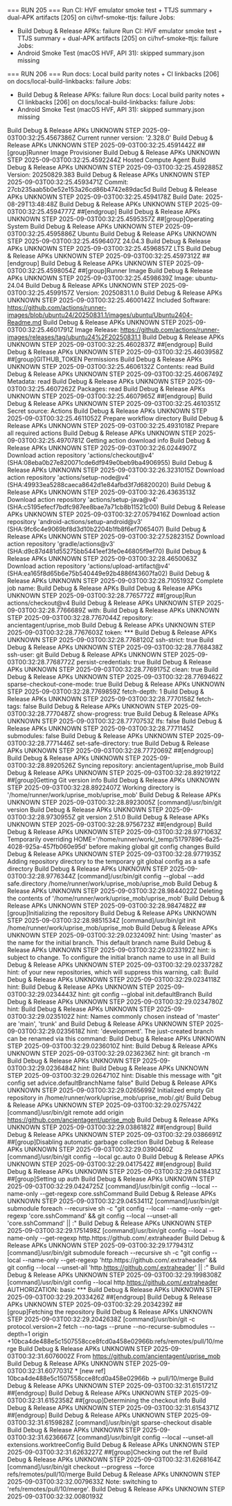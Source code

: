 === RUN 205 ===
Run CI: HVF emulator smoke test + TTJS summary + dual-APK artifacts [205] on ci/hvf-smoke-ttjs: failure
Jobs:
- Build Debug & Release APKs: failure
Run CI: HVF emulator smoke test + TTJS summary + dual-APK artifacts [205] on ci/hvf-smoke-ttjs: failure
Jobs:
- Android Smoke Test (macOS HVF, API 31): skipped
summary.json missing

=== RUN 206 ===
Run docs: Local build parity notes + CI linkbacks [206] on docs/local-build-linkbacks: failure
Jobs:
- Build Debug & Release APKs: failure
Run docs: Local build parity notes + CI linkbacks [206] on docs/local-build-linkbacks: failure
Jobs:
- Android Smoke Test (macOS HVF, API 31): skipped
summary.json missing

Build Debug & Release APKs	UNKNOWN STEP	﻿2025-09-03T00:32:25.4567386Z Current runner version: '2.328.0'
Build Debug & Release APKs	UNKNOWN STEP	2025-09-03T00:32:25.4591442Z ##[group]Runner Image Provisioner
Build Debug & Release APKs	UNKNOWN STEP	2025-09-03T00:32:25.4592244Z Hosted Compute Agent
Build Debug & Release APKs	UNKNOWN STEP	2025-09-03T00:32:25.4592885Z Version: 20250829.383
Build Debug & Release APKs	UNKNOWN STEP	2025-09-03T00:32:25.4593471Z Commit: 27cb235aab5b0e52e153a26cd86b4742e89dac5d
Build Debug & Release APKs	UNKNOWN STEP	2025-09-03T00:32:25.4594178Z Build Date: 2025-08-29T13:48:48Z
Build Debug & Release APKs	UNKNOWN STEP	2025-09-03T00:32:25.4594777Z ##[endgroup]
Build Debug & Release APKs	UNKNOWN STEP	2025-09-03T00:32:25.4595357Z ##[group]Operating System
Build Debug & Release APKs	UNKNOWN STEP	2025-09-03T00:32:25.4595886Z Ubuntu
Build Debug & Release APKs	UNKNOWN STEP	2025-09-03T00:32:25.4596407Z 24.04.3
Build Debug & Release APKs	UNKNOWN STEP	2025-09-03T00:32:25.4596857Z LTS
Build Debug & Release APKs	UNKNOWN STEP	2025-09-03T00:32:25.4597312Z ##[endgroup]
Build Debug & Release APKs	UNKNOWN STEP	2025-09-03T00:32:25.4598054Z ##[group]Runner Image
Build Debug & Release APKs	UNKNOWN STEP	2025-09-03T00:32:25.4598639Z Image: ubuntu-24.04
Build Debug & Release APKs	UNKNOWN STEP	2025-09-03T00:32:25.4599157Z Version: 20250831.1.0
Build Debug & Release APKs	UNKNOWN STEP	2025-09-03T00:32:25.4600142Z Included Software: https://github.com/actions/runner-images/blob/ubuntu24/20250831.1/images/ubuntu/Ubuntu2404-Readme.md
Build Debug & Release APKs	UNKNOWN STEP	2025-09-03T00:32:25.4601791Z Image Release: https://github.com/actions/runner-images/releases/tag/ubuntu24%2F20250831.1
Build Debug & Release APKs	UNKNOWN STEP	2025-09-03T00:32:25.4602837Z ##[endgroup]
Build Debug & Release APKs	UNKNOWN STEP	2025-09-03T00:32:25.4603958Z ##[group]GITHUB_TOKEN Permissions
Build Debug & Release APKs	UNKNOWN STEP	2025-09-03T00:32:25.4606132Z Contents: read
Build Debug & Release APKs	UNKNOWN STEP	2025-09-03T00:32:25.4606749Z Metadata: read
Build Debug & Release APKs	UNKNOWN STEP	2025-09-03T00:32:25.4607262Z Packages: read
Build Debug & Release APKs	UNKNOWN STEP	2025-09-03T00:32:25.4607965Z ##[endgroup]
Build Debug & Release APKs	UNKNOWN STEP	2025-09-03T00:32:25.4610351Z Secret source: Actions
Build Debug & Release APKs	UNKNOWN STEP	2025-09-03T00:32:25.4611052Z Prepare workflow directory
Build Debug & Release APKs	UNKNOWN STEP	2025-09-03T00:32:25.4931018Z Prepare all required actions
Build Debug & Release APKs	UNKNOWN STEP	2025-09-03T00:32:25.4970781Z Getting action download info
Build Debug & Release APKs	UNKNOWN STEP	2025-09-03T00:32:26.0244907Z Download action repository 'actions/checkout@v4' (SHA:08eba0b27e820071cde6df949e0beb9ba4906955)
Build Debug & Release APKs	UNKNOWN STEP	2025-09-03T00:32:26.3231015Z Download action repository 'actions/setup-node@v4' (SHA:49933ea5288caeca8642d1e84afbd3f7d6820020)
Build Debug & Release APKs	UNKNOWN STEP	2025-09-03T00:32:26.4363513Z Download action repository 'actions/setup-java@v4' (SHA:c5195efecf7bdfc987ee8bae7a71cb8b11521c00)
Build Debug & Release APKs	UNKNOWN STEP	2025-09-03T00:32:27.0579416Z Download action repository 'android-actions/setup-android@v3' (SHA:9fc6c4e9069bf8d3d10b2204b1fb8f6ef7065407)
Build Debug & Release APKs	UNKNOWN STEP	2025-09-03T00:32:27.5282315Z Download action repository 'gradle/actions@v3' (SHA:d9c87d481d55275bb5441eef3fe0e46805f9ef70)
Build Debug & Release APKs	UNKNOWN STEP	2025-09-03T00:32:28.4650063Z Download action repository 'actions/upload-artifact@v4' (SHA:ea165f8d65b6e75b540449e92b4886f43607fa02)
Build Debug & Release APKs	UNKNOWN STEP	2025-09-03T00:32:28.7105193Z Complete job name: Build Debug & Release APKs
Build Debug & Release APKs	UNKNOWN STEP	2025-09-03T00:32:28.7765772Z ##[group]Run actions/checkout@v4
Build Debug & Release APKs	UNKNOWN STEP	2025-09-03T00:32:28.7766689Z with:
Build Debug & Release APKs	UNKNOWN STEP	2025-09-03T00:32:28.7767044Z   repository: ancientagent/uprise_mob
Build Debug & Release APKs	UNKNOWN STEP	2025-09-03T00:32:28.7767603Z   token: ***
Build Debug & Release APKs	UNKNOWN STEP	2025-09-03T00:32:28.7768120Z   ssh-strict: true
Build Debug & Release APKs	UNKNOWN STEP	2025-09-03T00:32:28.7768438Z   ssh-user: git
Build Debug & Release APKs	UNKNOWN STEP	2025-09-03T00:32:28.7768772Z   persist-credentials: true
Build Debug & Release APKs	UNKNOWN STEP	2025-09-03T00:32:28.7769175Z   clean: true
Build Debug & Release APKs	UNKNOWN STEP	2025-09-03T00:32:28.7769462Z   sparse-checkout-cone-mode: true
Build Debug & Release APKs	UNKNOWN STEP	2025-09-03T00:32:28.7769859Z   fetch-depth: 1
Build Debug & Release APKs	UNKNOWN STEP	2025-09-03T00:32:28.7770158Z   fetch-tags: false
Build Debug & Release APKs	UNKNOWN STEP	2025-09-03T00:32:28.7770487Z   show-progress: true
Build Debug & Release APKs	UNKNOWN STEP	2025-09-03T00:32:28.7770753Z   lfs: false
Build Debug & Release APKs	UNKNOWN STEP	2025-09-03T00:32:28.7771145Z   submodules: false
Build Debug & Release APKs	UNKNOWN STEP	2025-09-03T00:32:28.7771446Z   set-safe-directory: true
Build Debug & Release APKs	UNKNOWN STEP	2025-09-03T00:32:28.7772069Z ##[endgroup]
Build Debug & Release APKs	UNKNOWN STEP	2025-09-03T00:32:28.8920526Z Syncing repository: ancientagent/uprise_mob
Build Debug & Release APKs	UNKNOWN STEP	2025-09-03T00:32:28.8921912Z ##[group]Getting Git version info
Build Debug & Release APKs	UNKNOWN STEP	2025-09-03T00:32:28.8922407Z Working directory is '/home/runner/work/uprise_mob/uprise_mob'
Build Debug & Release APKs	UNKNOWN STEP	2025-09-03T00:32:28.8923005Z [command]/usr/bin/git version
Build Debug & Release APKs	UNKNOWN STEP	2025-09-03T00:32:28.9730955Z git version 2.51.0
Build Debug & Release APKs	UNKNOWN STEP	2025-09-03T00:32:28.9756723Z ##[endgroup]
Build Debug & Release APKs	UNKNOWN STEP	2025-09-03T00:32:28.9771063Z Temporarily overriding HOME='/home/runner/work/_temp/51797896-6a25-4028-925a-457fb060e95d' before making global git config changes
Build Debug & Release APKs	UNKNOWN STEP	2025-09-03T00:32:28.9771935Z Adding repository directory to the temporary git global config as a safe directory
Build Debug & Release APKs	UNKNOWN STEP	2025-09-03T00:32:28.9776344Z [command]/usr/bin/git config --global --add safe.directory /home/runner/work/uprise_mob/uprise_mob
Build Debug & Release APKs	UNKNOWN STEP	2025-09-03T00:32:28.9844022Z Deleting the contents of '/home/runner/work/uprise_mob/uprise_mob'
Build Debug & Release APKs	UNKNOWN STEP	2025-09-03T00:32:28.9847482Z ##[group]Initializing the repository
Build Debug & Release APKs	UNKNOWN STEP	2025-09-03T00:32:28.9851534Z [command]/usr/bin/git init /home/runner/work/uprise_mob/uprise_mob
Build Debug & Release APKs	UNKNOWN STEP	2025-09-03T00:32:29.0232409Z hint: Using 'master' as the name for the initial branch. This default branch name
Build Debug & Release APKs	UNKNOWN STEP	2025-09-03T00:32:29.0233192Z hint: is subject to change. To configure the initial branch name to use in all
Build Debug & Release APKs	UNKNOWN STEP	2025-09-03T00:32:29.0233728Z hint: of your new repositories, which will suppress this warning, call:
Build Debug & Release APKs	UNKNOWN STEP	2025-09-03T00:32:29.0234118Z hint:
Build Debug & Release APKs	UNKNOWN STEP	2025-09-03T00:32:29.0234443Z hint: 	git config --global init.defaultBranch <name>
Build Debug & Release APKs	UNKNOWN STEP	2025-09-03T00:32:29.0234780Z hint:
Build Debug & Release APKs	UNKNOWN STEP	2025-09-03T00:32:29.0235102Z hint: Names commonly chosen instead of 'master' are 'main', 'trunk' and
Build Debug & Release APKs	UNKNOWN STEP	2025-09-03T00:32:29.0235618Z hint: 'development'. The just-created branch can be renamed via this command:
Build Debug & Release APKs	UNKNOWN STEP	2025-09-03T00:32:29.0236010Z hint:
Build Debug & Release APKs	UNKNOWN STEP	2025-09-03T00:32:29.0236236Z hint: 	git branch -m <name>
Build Debug & Release APKs	UNKNOWN STEP	2025-09-03T00:32:29.0236484Z hint:
Build Debug & Release APKs	UNKNOWN STEP	2025-09-03T00:32:29.0264710Z hint: Disable this message with "git config set advice.defaultBranchName false"
Build Debug & Release APKs	UNKNOWN STEP	2025-09-03T00:32:29.0265699Z Initialized empty Git repository in /home/runner/work/uprise_mob/uprise_mob/.git/
Build Debug & Release APKs	UNKNOWN STEP	2025-09-03T00:32:29.0275742Z [command]/usr/bin/git remote add origin https://github.com/ancientagent/uprise_mob
Build Debug & Release APKs	UNKNOWN STEP	2025-09-03T00:32:29.0386182Z ##[endgroup]
Build Debug & Release APKs	UNKNOWN STEP	2025-09-03T00:32:29.0386691Z ##[group]Disabling automatic garbage collection
Build Debug & Release APKs	UNKNOWN STEP	2025-09-03T00:32:29.0390460Z [command]/usr/bin/git config --local gc.auto 0
Build Debug & Release APKs	UNKNOWN STEP	2025-09-03T00:32:29.0417542Z ##[endgroup]
Build Debug & Release APKs	UNKNOWN STEP	2025-09-03T00:32:29.0418431Z ##[group]Setting up auth
Build Debug & Release APKs	UNKNOWN STEP	2025-09-03T00:32:29.0424725Z [command]/usr/bin/git config --local --name-only --get-regexp core\.sshCommand
Build Debug & Release APKs	UNKNOWN STEP	2025-09-03T00:32:29.0453411Z [command]/usr/bin/git submodule foreach --recursive sh -c "git config --local --name-only --get-regexp 'core\.sshCommand' && git config --local --unset-all 'core.sshCommand' || :"
Build Debug & Release APKs	UNKNOWN STEP	2025-09-03T00:32:29.1751498Z [command]/usr/bin/git config --local --name-only --get-regexp http\.https\:\/\/github\.com\/\.extraheader
Build Debug & Release APKs	UNKNOWN STEP	2025-09-03T00:32:29.1779431Z [command]/usr/bin/git submodule foreach --recursive sh -c "git config --local --name-only --get-regexp 'http\.https\:\/\/github\.com\/\.extraheader' && git config --local --unset-all 'http.https://github.com/.extraheader' || :"
Build Debug & Release APKs	UNKNOWN STEP	2025-09-03T00:32:29.1998308Z [command]/usr/bin/git config --local http.https://github.com/.extraheader AUTHORIZATION: basic ***
Build Debug & Release APKs	UNKNOWN STEP	2025-09-03T00:32:29.2033426Z ##[endgroup]
Build Debug & Release APKs	UNKNOWN STEP	2025-09-03T00:32:29.2034239Z ##[group]Fetching the repository
Build Debug & Release APKs	UNKNOWN STEP	2025-09-03T00:32:29.2042638Z [command]/usr/bin/git -c protocol.version=2 fetch --no-tags --prune --no-recurse-submodules --depth=1 origin +10bca4de488e5c1507558cce8fcd0a458e02966b:refs/remotes/pull/10/merge
Build Debug & Release APKs	UNKNOWN STEP	2025-09-03T00:32:31.6076002Z From https://github.com/ancientagent/uprise_mob
Build Debug & Release APKs	UNKNOWN STEP	2025-09-03T00:32:31.6077031Z  * [new ref]         10bca4de488e5c1507558cce8fcd0a458e02966b -> pull/10/merge
Build Debug & Release APKs	UNKNOWN STEP	2025-09-03T00:32:31.6151721Z ##[endgroup]
Build Debug & Release APKs	UNKNOWN STEP	2025-09-03T00:32:31.6152358Z ##[group]Determining the checkout info
Build Debug & Release APKs	UNKNOWN STEP	2025-09-03T00:32:31.6154371Z ##[endgroup]
Build Debug & Release APKs	UNKNOWN STEP	2025-09-03T00:32:31.6159828Z [command]/usr/bin/git sparse-checkout disable
Build Debug & Release APKs	UNKNOWN STEP	2025-09-03T00:32:31.6236667Z [command]/usr/bin/git config --local --unset-all extensions.worktreeConfig
Build Debug & Release APKs	UNKNOWN STEP	2025-09-03T00:32:31.6263227Z ##[group]Checking out the ref
Build Debug & Release APKs	UNKNOWN STEP	2025-09-03T00:32:31.6268164Z [command]/usr/bin/git checkout --progress --force refs/remotes/pull/10/merge
Build Debug & Release APKs	UNKNOWN STEP	2025-09-03T00:32:32.0079633Z Note: switching to 'refs/remotes/pull/10/merge'.
Build Debug & Release APKs	UNKNOWN STEP	2025-09-03T00:32:32.0080193Z 
